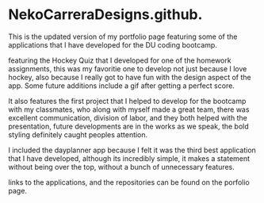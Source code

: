 # NekoCarreraDesigns.github.
This is the updated version of my portfolio page featuring some of the applications that I have developed for the DU coding bootcamp. 

featuring the Hockey Quiz that I developed for one of the homework assignments, this was my favoritie one to develop not just because I love hockey, also because I really got to have fun with the design aspect of the app. Some future additions include a gif after getting a perfect score.

It also features the first project that I helped to develop for the bootcamp with my classmates, who along with myself made a great team, there was excellent communication, division of labor, and they both helped with the presentation, future developments are in the works as we speak, the bold styling definitely caught peoples attention.

I included the dayplanner app because I felt it was the third best application that I have developed, although its incredibly simple, it makes a statement without being over the top, without a bunch of unnecessary features.

links to the applications, and the repositories can be found on the porfolio page.

